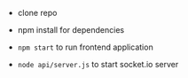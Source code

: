 * clone repo

* npm install for dependencies

* `npm start` to run frontend application

* `node api/server.js` to start socket.io server
